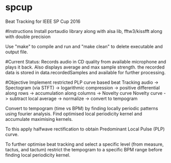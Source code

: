 # spcup
Beat Tracking for IEEE SP Cup 2016

#Instructions
Install portaudio library along with alsa lib, fftw3/kissfft along with double precision

Use "make" to compile and run and "make clean" to delete executable and output file.

#Current Status:
Records audio in CD quality from available microphone and plays it back.
Also displays average and max sample strength.
the recorded data is stored in data.recordedSamples and available for further processing.

#Objective
Implement restricted PLP curve based beat Tracking
audio -> Spectogram (via STFT) -> logarithmic compression -> positive differential along rows -> accumulation along columns -> Novelty curve
Novelty curve -> subtract local average -> normalize -> convert to tempogram

Convert to tempogram (time vs BPM) by finding locally periodic patterns using fourier analysis.
Find optimised local periodicity kernel and accumulate maximising kernels.

To this apply halfwave rectification to obtain Predominant Local Pulse (PLP) curve.

To further optimise beat tracking and select a specific level (from measure, tactus, and tactum) restrict the tempogram to a specific BPM range before finding local periodicity kernel.
